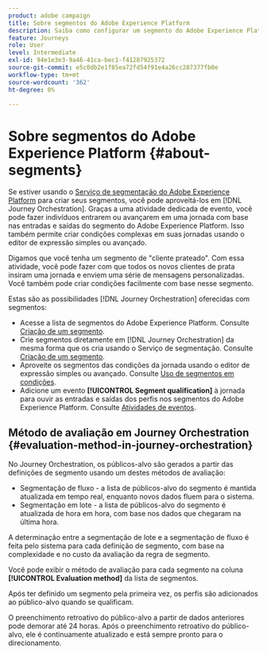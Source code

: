 ```yaml
---
product: adobe campaign
title: Sobre segmentos do Adobe Experience Platform
description: Saiba como configurar um segmento do Adobe Experience Platform
feature: Journeys
role: User
level: Intermediate
exl-id: 94e1e3e3-9a46-41ca-bec1-f41287925372
source-git-commit: e5c0db2e1f85ea72fd54f91e4a26cc287377fb0e
workflow-type: tm+mt
source-wordcount: '362'
ht-degree: 0%

---
```


# Sobre segmentos do Adobe Experience Platform {#about-segments}

Se estiver usando o [Serviço de segmentação do Adobe Experience Platform](https://experienceleague.adobe.com/docs/experience-platform/segmentation/home.html) para criar seus segmentos, você pode aproveitá-los em [!DNL Journey Orchestration]. Graças a uma atividade dedicada de evento, você pode fazer indivíduos entrarem ou avançarem em uma jornada com base nas entradas e saídas do segmento do Adobe Experience Platform. Isso também permite criar condições complexas em suas jornadas usando o editor de expressão simples ou avançado.

Digamos que você tenha um segmento de &quot;cliente prateado&quot;. Com essa atividade, você pode fazer com que todos os novos clientes de prata insiram uma jornada e enviem uma série de mensagens personalizadas. Você também pode criar condições facilmente com base nesse segmento.

Estas são as possibilidades [!DNL Journey Orchestration] oferecidas com segmentos:

* Acesse a lista de segmentos do Adobe Experience Platform. Consulte [Criação de um segmento](../segment/creating-a-segment.md).
* Crie segmentos diretamente em [!DNL Journey Orchestration] da mesma forma que os cria usando o Serviço de segmentação. Consulte [Criação de um segmento](../segment/creating-a-segment.md).
* Aproveite os segmentos das condições da jornada usando o editor de expressão simples ou avançado. Consulte [Uso de segmentos em condições](../segment/using-a-segment.md).
* Adicione um evento **[!UICONTROL Segment qualification]** à jornada para ouvir as entradas e saídas dos perfis nos segmentos do Adobe Experience Platform. Consulte [Atividades de eventos](../building-journeys/segment-qualification-events.md).

## Método de avaliação em Journey Orchestration {#evaluation-method-in-journey-orchestration}

No Journey Orchestration, os públicos-alvo são gerados a partir das definições de segmento usando um destes métodos de avaliação:

* Segmentação de fluxo - a lista de públicos-alvo do segmento é mantida atualizada em tempo real, enquanto novos dados fluem para o sistema.
* Segmentação em lote - a lista de públicos-alvo do segmento é atualizada de hora em hora, com base nos dados que chegaram na última hora.

A determinação entre a segmentação de lote e a segmentação de fluxo é feita pelo sistema para cada definição de segmento, com base na complexidade e no custo da avaliação da regra de segmento.

Você pode exibir o método de avaliação para cada segmento na coluna **[!UICONTROL Evaluation method]** da lista de segmentos.

Após ter definido um segmento pela primeira vez, os perfis são adicionados ao público-alvo quando se qualificam.

O preenchimento retroativo do público-alvo a partir de dados anteriores pode demorar até 24 horas. Após o preenchimento retroativo do público-alvo, ele é continuamente atualizado e está sempre pronto para o direcionamento.